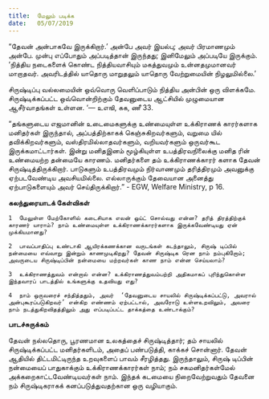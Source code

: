 ```yaml
---
title:  மேலும் படிக்க
date:   05/07/2019
---
```


“தேவன் அன்பாகவே இருக்கிறார்.’  அன்பே அவர் இயல்பு; அவர் பிரமாணமும் அன்பே. முன்பு எப்போதும் அப்படித்தான் இருந்தது; இனிமேலும் அப்படியே இருக்கும். ‘நித்திய நடைகளைக் கொண்ட நித்தியவாசியும் மகத்துவமும் உன்னதமுமானவர் மாறாதவர். அவரிடத்தில் யாதொரு மாறுதலும் யாதொரு வேற்றுமையின் நிழலுமில்லை.’

சிருஷ்டிப்பு வல்லமையின் ஒவ்வொரு வெளிப்பாடும் நித்திய அன்பின் ஒரு விளக்கமே. சிருஷ்டிக்கப்பட்ட ஒவ்வொன்றிற்கும் தேவனுடைய ஆட்சியில் முழுமையான ஆசீர்வாதங்கள் உள்ளன. ‘— உஎஙி, கக, ணீ 33.

“தங்களுடைய எஜமானின் உடைமைகளுக்கு உண்மையுள்ள உக்கிராணக் காரர்களாக மனிதர்கள் இருந்தால், அப்பத்திற்காகக் கெஞ்சுகிறவர்களும், வறுமை யில் தவிக்கிறவர்களும், வஸ்திரமில்லாதவர்களும், வறியவர்களும் ஒருவர்கூட இருக்கமாட்டார்கள். இன்று மனிதஇனம் மூழ்கியுள்ள உபத்திரவநிலைக்கு மனித ரின் உண்மையற்ற தன்மையே காரணம். மனிதர்களை தம் உக்கிராணக்காரர் களாக தேவன் சிருஷ்டித்திருக்கிறார். பாடுகளும் உபத்திரவமும் நிர்வாணமும் தரித்திரமும் அவனுக்கு ஏற்படவேண்டிய அவசியமில்லை. எல்லாருக்கும் தேவையான அனைத்து ஏற்பாடுகளையும் அவர் செய்திருக்கிறார்.” - EGW, Welfare Ministry, p 16.

**கலந்துரையாடக் கேள்விகள்**

`1	மேலுள்ள மேற்கோளில் கடைசியாக எலன் ஒய்ட் சொல்வது என்ன? தரித் திரத்திற்குக் காரணர் யாராம்? நாம் உண்மையுள்ள உக்கிராணக்காரர்களாக இருக்கவேண்டியது ஏன் முக்கியமானது?`

`2	பாவப்பாதிப்பு உண்டாகி ஆயிரக்கணக்கான வருடங்கள் கடந்தாலும், சிருஷ் டிப்பில் நன்மையை எவ்வாறு இன்றும் காணமுடிகிறது? தேவன் சிருஷ்டிக ரென நாம் நம்புகிறோம்; அவருடைய சிருஷ்டிப்பின் நன்மையை மற்றவர்கள் காண நாம் என்ன செய்யலாம்?`

`3	உக்கிராணத்துவம் என்றால் என்ன? உக்கிராணத்துவம்பற்றி அதிகமாகப் புரிந்துகொள்ள இந்தவாரப் பாடத்தில் உங்களுக்கு உதவியது எது?`

`4	நாம் ஒருவரைச் சந்தித்ததும், அவர்  ‘தேவனுடைய சாயலில் சிருஷ்டிக்கப்பட்டு, அவரால் அன்புகூரப்படுகிறவர்’ என்கிற எண்ணம் ஏற்பட்டால், அவரோடு உள்ளஉறவிலும், அவரை நாம் நடத்துகிறவிதத்திலும் அது எப்படிப்பட்ட தாக்கத்தை உண்டாக்கும்?`

**பாடச்சுருக்கம்**

தேவன் நல்லதொரு, பூரணமான உலகத்தைச் சிருஷ்டித்தார்; தம்    சாயலில் சிருஷ்டிக்கப்பட்ட மனிதர்களிடம், அதைப் பண்படுத்தி, காக்கச் சொன்னார். தேவன் ஆதியில் திட்டமிட்டிருந்த உறவுகளைப் பாவம் சீரழித்தது. இருந்தாலும், சிருஷ் டிப்பின் நன்மையைப் பாதுகாக்கும் உக்கிராணக்காரர்கள் நாம்; நம் சகமனிதர்கள்மேல் அக்கறைகாட்டவேண்டியவர்கள் நாம். இந்தக் கடமையை நிறைவேற்றுவதும் தேவனை நம் சிருஷ்டிகராகக் கனப்படுத்துவதற்கான ஒரு வழியாகும்.